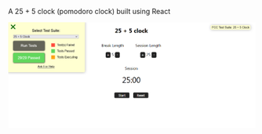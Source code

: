 A 25 + 5 clock (pomodoro clock) built using React

<img src="final.png" alt="25 + 5 clock / pomodoro" width="550" heigth="550"/>
